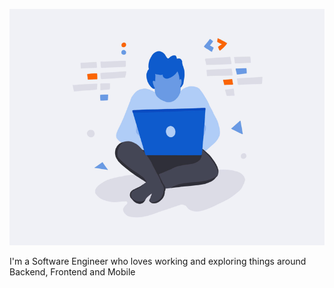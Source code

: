 
![Busy Developer](web-development-illustration.png)

I'm a Software Engineer who loves working and exploring things around Backend, Frontend and Mobile
